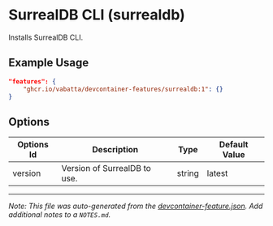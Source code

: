 
# SurrealDB CLI (surrealdb)

Installs SurrealDB CLI.

## Example Usage

```json
"features": {
    "ghcr.io/vabatta/devcontainer-features/surrealdb:1": {}
}
```

## Options

| Options Id | Description | Type | Default Value |
|-----|-----|-----|-----|
| version | Version of SurrealDB to use. | string | latest |



---

_Note: This file was auto-generated from the [devcontainer-feature.json](https://github.com/vabatta/devcontainer-features/blob/main/src/surrealdb/devcontainer-feature.json).  Add additional notes to a `NOTES.md`._

